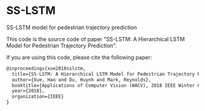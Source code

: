# SS-LSTM
SS-LSTM model for pedestrian trajectory prediction



This code is the source code of paper "SS-LSTM: A Hierarchical LSTM Model for Pedestrian Trajectory Prediction". 

If you are using this code, please cite the following paper:

```latex
@inproceedings{xue2018sslstm,
  title={SS-LSTM: A Hierarchical LSTM Model for Pedestrian Trajectory Prediction},
  author={Xue, Hao and Du, Huynh and Mark, Reynolds},
  booktitle={Applications of Computer Vision (WACV), 2018 IEEE Winter Conference on},
  year={2018},
  organization={IEEE}
}
```


